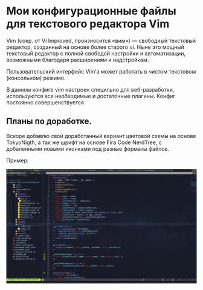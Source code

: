 # Мои конфигурационные файлы для текстового редактора Vim

Vim (сокр. от Vi Improved, произносится «вим») — свободный текстовый редактор, созданный на основе более старого vi. Ныне это мощный текстовый редактор с полной свободой настройки и автоматизации, возможными благодаря расширениям и надстройкам.

Пользовательский интерфейс Vim’а может работать в чистом текстовом (консольном) режиме.

В данном конфиге vim настроен специльно для веб-разработки, используются все необходимые и достаточные плагины. Конфиг постоянно совершенствуется.

## Планы по доработке.

Вскоре добавлю свой доработанный вариант цветовой схемы на основе TokyoNigth, а так же шрифт на основе Fira Code NerdTree, с добаленными новыми иконками под разные форматы файлов.

Пример:

<img src="https://github.com/G28XYZ/G28XYZ/blob/main/images/%D0%A1%D0%BD%D0%B8%D0%BC%D0%BE%D0%BA%20%D1%8D%D0%BA%D1%80%D0%B0%D0%BD%D0%B0%202022-02-14%20%D0%B2%2022.09.55.png" alt="Окно Vim">
